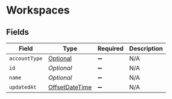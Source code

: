 # Workspaces


## Fields

| Field                                                                                     | Type                                                                                      | Required                                                                                  | Description                                                                               |
| ----------------------------------------------------------------------------------------- | ----------------------------------------------------------------------------------------- | ----------------------------------------------------------------------------------------- | ----------------------------------------------------------------------------------------- |
| `accountType`                                                                             | [Optional<AccountType>](../../models/shared/AccountType.md)                               | :heavy_minus_sign:                                                                        | N/A                                                                                       |
| `id`                                                                                      | *Optional<String>*                                                                        | :heavy_minus_sign:                                                                        | N/A                                                                                       |
| `name`                                                                                    | *Optional<String>*                                                                        | :heavy_minus_sign:                                                                        | N/A                                                                                       |
| `updatedAt`                                                                               | [OffsetDateTime](https://docs.oracle.com/javase/8/docs/api/java/time/OffsetDateTime.html) | :heavy_minus_sign:                                                                        | N/A                                                                                       |